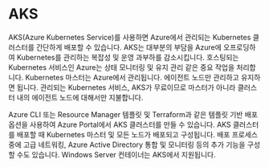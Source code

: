 # AKS

AKS\(Azure Kubernetes Service\)를 사용하면 Azure에서 관리되는 Kubernetes 클러스터를 간단하게 배포할 수 있습니다. AKS는 대부분의 부담을 Azure에 오프로딩하여 Kubernetes를 관리하는 복잡성 및 운영 과부하를 감소시킵니다. 호스팅되는 Kubernetes 서비스인 Azure는 상태 모니터링 및 유지 관리 같은 중요 작업을 처리합니다. Kubernetes 마스터는 Azure에서 관리됩니다. 에이전트 노드만 관리하고 유지하면 됩니다. 관리되는 Kubernetes 서비스, AKS가 무료이므로 마스터가 아니라 클러스터 내의 에이전트 노드에 대해서만 지불합니다.

Azure CLI 또는 Resource Manager 템플릿 및 Terraform과 같은 템플릿 기반 배포 옵션을 사용하여 Azure Portal에서 AKS 클러스터를 만들 수 있습니다. AKS 클러스터를 배포할 때 Kubernetes 마스터 및 모든 노드가 배포되고 구성됩니다. 배포 프로세스 중에 고급 네트워킹, Azure Active Directory 통합 및 모니터링 등의 추가 기능을 구성할 수도 있습니다. Windows Server 컨테이너는 AKS에서 지원됩니다.  


